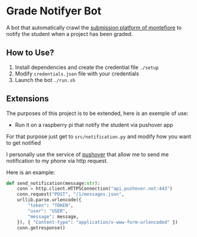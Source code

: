 # Grade Notifyer Bot

 A bot that automatically crawl the [submission platform of montefiore](https://submit.montefiore.ulg.ac.be/index.php/student) to notify the student when a project has been graded.

## How to Use?

1. Install dependencies and create the credential file `./setup`
2. Modify `credentials.json` file with your credentials
3. Launch the bot `./run.sh`

## Extensions

The purposes of this project is to be extended, here is an exemple of use:

- Run it on a raspberry pi that notify the student via pushover app

For that purpose just get to `src/notification.py` and modify how you want to get notified

I personally use the service of [pushover](https://pushover.net/) that allow me to send me notification to my phone via http request.

Here is an example:

```py
def send_notification(message:str):
    conn = http.client.HTTPSConnection("api.pushover.net:443")
    conn.request("POST", "/1/messages.json",
    urllib.parse.urlencode({
        "token": "TOKEN",
        "user": "USER",
        "message": message,
    }), { "Content-type": "application/x-www-form-urlencoded" })
    conn.getresponse()
```

